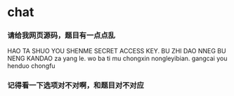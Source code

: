 # chat
### 请给我网页源码，题目有一点点乱
HAO
TA SHUO YOU SHENME SECRET ACCESS KEY.  BU ZHI DAO NNEG BU NENG KANDAO
 za yang le.   wo ba ti mu chongxin nongleyibian.  gangcai you henduo chongfu

 ### 记得看一下选项对不对啊，和题目对不对应
